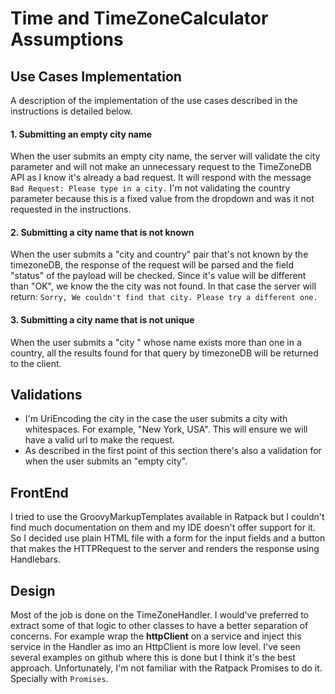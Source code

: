 # Time and TimeZoneCalculator Assumptions

## Use Cases Implementation
A description of the implementation of the use cases described in the instructions is detailed below.
#### 1. Submitting an empty city name

When the user submits an empty city name, the server will validate the city parameter and will not make an unnecessary 
request to the TimeZoneDB API as I know it's already a bad request. 
It will respond with the message `Bad Request: Please type in a city.` I'm not validating the country parameter because 
this is a fixed value from the dropdown and was it not requested in the instructions. 

#### 2. Submitting a city name that is not known 
When the user submits a "city and country" pair that's not known by the timezoneDB, the response of the request will be 
parsed and the field "status" of the payload will be checked. Since it's value will be different than "OK", we know the
the city was not found. 
In that case the server will return: `Sorry, We couldn't find that city. Please try a different one.`

#### 3. Submitting a city name that is not unique
When the user submits a "city " whose name exists more than one in a country, all the results found for that query by 
timezoneDB will be returned to the client. 

## Validations
- I'm UriEncoding the city in the case the user submits a city with whitespaces. For example, "New York, USA". This will 
ensure we will have a valid url to make the request.
- As described in the first point of this section there's also a validation for when the user submits an "empty city".

## FrontEnd
I tried to use the GroovyMarkupTemplates available in Ratpack but I couldn't find much documentation on them and my IDE
doesn't offer support for it. So I decided use plain HTML file with a form for the input fields and a button that makes 
the HTTPRequest to the server and renders the response using Handlebars.

## Design
Most of the job is done on the TimeZoneHandler. I would've preferred to extract some of that logic to other classes to 
have a better separation of concerns. For example wrap the **httpClient** on a service and inject 
this service in the Handler as imo an HttpClient is more low level. I've seen several examples on github where this is 
done but I think it's the best approach. Unfortunately, I'm not familiar with the Ratpack Promises to do it. 
Specially with `Promises`.





 

